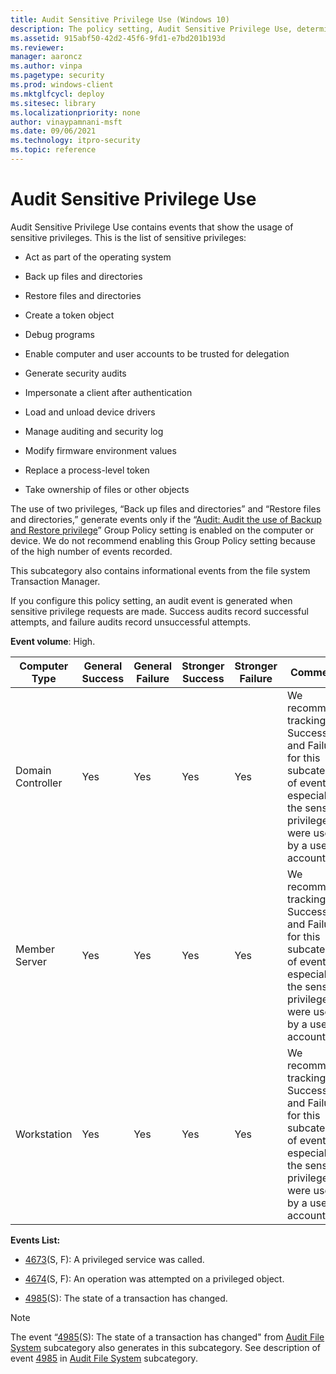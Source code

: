 ```yaml
---
title: Audit Sensitive Privilege Use (Windows 10)
description: The policy setting, Audit Sensitive Privilege Use, determines if the operating system generates audit events when sensitive privileges (user rights) are used.
ms.assetid: 915abf50-42d2-45f6-9fd1-e7bd201b193d
ms.reviewer: 
manager: aaroncz
ms.author: vinpa
ms.pagetype: security
ms.prod: windows-client
ms.mktglfcycl: deploy
ms.sitesec: library
ms.localizationpriority: none
author: vinaypamnani-msft
ms.date: 09/06/2021
ms.technology: itpro-security
ms.topic: reference
---
```


# Audit Sensitive Privilege Use


Audit Sensitive Privilege Use contains events that show the usage of sensitive privileges. This is the list of sensitive privileges:

-   Act as part of the operating system

-   Back up files and directories

-   Restore files and directories

-   Create a token object

-   Debug programs

-   Enable computer and user accounts to be trusted for delegation

-   Generate security audits

-   Impersonate a client after authentication

-   Load and unload device drivers

-   Manage auditing and security log

-   Modify firmware environment values

-   Replace a process-level token

-   Take ownership of files or other objects

The use of two privileges, “Back up files and directories” and “Restore files and directories,” generate events only if the “[Audit: Audit the use of Backup and Restore privilege](/previous-versions/windows/it-pro/windows-server-2012-R2-and-2012/jj852206(v=ws.11))” Group Policy setting is enabled on the computer or device. We do not recommend enabling this Group Policy setting because of the high number of events recorded.

This subcategory also contains informational events from the file system Transaction Manager.

If you configure this policy setting, an audit event is generated when sensitive privilege requests are made. Success audits record successful attempts, and failure audits record unsuccessful attempts.

**Event volume**: High.

| Computer Type     | General Success | General Failure | Stronger Success | Stronger Failure | Comments                                                                                                                                      |
|-------------------|-----------------|-----------------|------------------|------------------|-----------------------------------------------------------------------------------------------------------------------------------------------|
| Domain Controller | Yes             | Yes             | Yes              | Yes              | We recommend tracking Success and Failure for this subcategory of events, especially if the sensitive privileges were used by a user account. |
| Member Server     | Yes             | Yes             | Yes              | Yes              | We recommend tracking Success and Failure for this subcategory of events, especially if the sensitive privileges were used by a user account. |
| Workstation       | Yes             | Yes             | Yes              | Yes              | We recommend tracking Success and Failure for this subcategory of events, especially if the sensitive privileges were used by a user account. |

**Events List:**

-   [4673](event-4673.md)(S, F): A privileged service was called.

-   [4674](event-4674.md)(S, F): An operation was attempted on a privileged object.

-   [4985](event-4985.md)(S): The state of a transaction has changed.

>[!NOTE] 
> The event “[4985](event-4985.md)(S): The state of a transaction has changed" from [Audit File System](audit-file-system.md) subcategory also generates in this subcategory. See description of event [4985](event-4985.md) in [Audit File System](audit-file-system.md) subcategory.